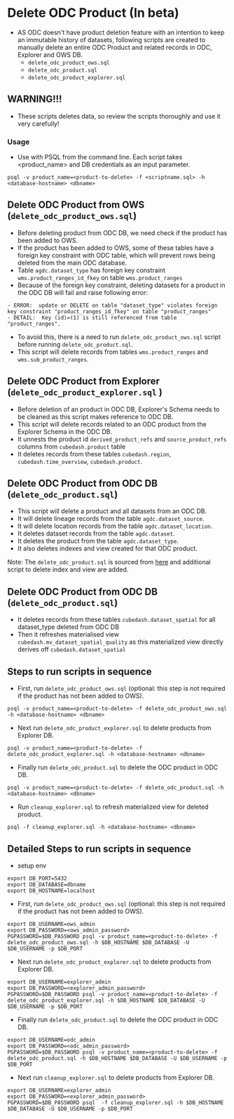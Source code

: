 # Delete ODC Product (In beta)

- AS ODC doesn't have product deletion feature with an intention to keep an immutable history of datasets, following scripts are created to manually delete an entire ODC Product and related records in ODC, Explorer and OWS DB.
    - `delete_odc_product_ows.sql`
    - `delete_odc_product.sql`
    - `delete_odc_product_explorer.sql`

## WARNING!!!
- These scripts deletes data, so review the scripts thoroughly and use it very carefully!

### Usage
- Use with PSQL from the command line. Each script takes <product_name> and DB credentials as an input parameter.

```
psql -v product_name=<product-to-delete> -f <scriptname.sql> -h <database-hostname> <dbname>
```

## Delete ODC Product from OWS (`delete_odc_product_ows.sql`)

- Before deleting product from ODC DB, we need check if the product has been added to OWS.
- If the product has been added to OWS, some of these tables have a foreign key constraint with ODC table, which will prevent rows being deleted from the main ODC database.
- Table `agdc.dataset_type` has foreign key constraint `wms.product_ranges_id_fkey` on table `wms.product_ranges`
- Because of the foreign key constraint, deleting datasets for a product in the ODC DB will fail and raise following error:
```
- ERROR:  update or DELETE on table "dataset_type" violates foreign key constraint "product_ranges_id_fkey" on table "product_ranges"
- DETAIL:  Key (id)=(1) is still referenced from table "product_ranges".
```
- To avoid this, there is a need to run `delete_odc_product_ows.sql` script before running `delete_odc_product.sql`.
- This script will delete records from tables `wms.product_ranges` and `wms.sub_product_ranges`.

## Delete ODC Product from Explorer (`delete_odc_product_explorer.sql` )

- Before deletion of an product in ODC DB, Explorer's Schema needs to be cleaned as this script makes reference to ODC DB.
- This script will delete records related to an ODC product from the Explorer Schema in the ODC DB.
- It unnests the product id `derived_product_refs` and `source_product_refs` columns from `cubedash.product` table
- It deletes records from these tables `cubedash.region`, `cubedash.time_overview`, `cubedash.product`.


## Delete ODC Product from ODC DB (`delete_odc_product.sql`)

- This script will delete a product and all datasets from an ODC DB.
- It will delete lineage records from the table `agdc.dataset_source`.
- It will delete location records from the table `agdc.dataset_location`.
- It deletes dataset records from the table `agdc.dataset`.
- It deletes the product from the table `agdc.dataset_type`.
- It also deletes indexes and view created for that ODC product.

Note: The `delete_odc_product.sql` is sourced from [here](https://gist.github.com/omad/1ae3463a123f37a9acf37213bebfde86) and additional script to delete index and view are added.



## Delete ODC Product from ODC DB (`delete_odc_product.sql`)

- It deletes records from these tables `cubedash.dataset_spatial` for all dataset_type deleted from ODC DB
- Then it refreshes materialised view `cubedash.mv_dataset_spatial_quality` as this materialized view directly derives off `cubedash.dataset_spatial`



## Steps to run scripts in sequence
- First, run `delete_odc_product_ows.sql` (optional: this step is not required if the product has not been added to OWS).
```
psql -v product_name=<product-to-delete> -f delete_odc_product_ows.sql -h <database-hostname> <dbname>
```
- Next run `delete_odc_product_explorer.sql` to delete products from Explorer DB.
```
psql -v product_name=<product-to-delete> -f delete_odc_product_explorer.sql -h <database-hostname> <dbname>
```
- Finally run `delete_odc_product.sql` to delete the ODC product in ODC DB.
```
psql -v product_name=<product-to-delete> -f delete_odc_product.sql -h <database-hostname> <dbname>
```
- Run `cleanup_explorer.sql` to refresh materialized view for deleted product.
```
psql -f cleanup_explorer.sql -h <database-hostname> <dbname>
```
## Detailed Steps to run scripts in sequence
- setup env
```
export DB_PORT=5432
export DB_DATABASE=dbname
export DB_HOSTNAME=localhost
```
- First, run `delete_odc_product_ows.sql` (optional: this step is not required if the product has not been added to OWS).
```
export DB_USERNAME=ows_admin
export DB_PASSWORD=<ows_admin_password>
PGPASSWORD=$DB_PASSWORD psql -v product_name=<product-to-delete> -f delete_odc_product_ows.sql -h $DB_HOSTNAME $DB_DATABASE -U $DB_USERNAME -p $DB_PORT
```
- Next run `delete_odc_product_explorer.sql` to delete products from Explorer DB.
```
export DB_USERNAME=explorer_admin
export DB_PASSWORD=<explorer_admin_password>
PGPASSWORD=$DB_PASSWORD psql -v product_name=<product-to-delete> -f delete_odc_product_explorer.sql -h $DB_HOSTNAME $DB_DATABASE -U $DB_USERNAME -p $DB_PORT
```
- Finally run `delete_odc_product.sql` to delete the ODC product in ODC DB.
```
export DB_USERNAME=odc_admin
export DB_PASSWORD=<odc_admin_password>
PGPASSWORD=$DB_PASSWORD psql -v product_name=<product-to-delete> -f delete_odc_product.sql -h $DB_HOSTNAME $DB_DATABASE -U $DB_USERNAME -p $DB_PORT
```
- Next run `cleanup_explorer.sql` to delete products from Explorer DB.
```
export DB_USERNAME=explorer_admin
export DB_PASSWORD=<explorer_admin_password>
PGPASSWORD=$DB_PASSWORD psql  -f cleanup_explorer.sql -h $DB_HOSTNAME $DB_DATABASE -U $DB_USERNAME -p $DB_PORT
```